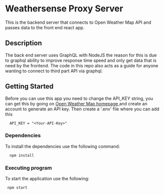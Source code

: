 # Weathersense Proxy Server 

This is the backend server that connects to Open Weather Map API and passes data to the front end react app. 

## Description

The back end server uses GraphQL with NodeJS the reason for this is due to graphql ability to improve response time speed and only get data that is need by the frontend. The code in this repo also acts as a guide for 
anyone wanting to connect to third part API via graphql.

## Getting Started

Before you can use this app you need to change the API_KEY string, you can get this by going on <a href="https://openweathermap.org/" target="_blank" rel="noreferrer">Open Weather Map homepage </a> and create an account to generate an API key. Then create a '.env' file where you can add this 

```
  API_KEY = "<Your-API-Key>"
```

### Dependencies

To install the dependencies use the following command: 

```
  npm install
```

### Executing program

To start the application use the following:

```
 npm start
```
